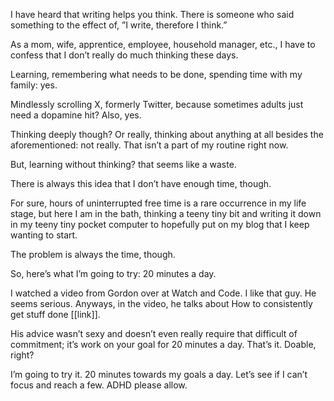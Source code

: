 I have heard that writing helps you think. There is someone who said something to the effect of, ”I write, therefore I think.” 

As a mom, wife, apprentice, employee, household manager, etc., I have to confess that I don’t really do much thinking these days.

Learning, remembering what needs to be done, spending time with my family: yes. 

Mindlessly scrolling X, formerly Twitter, because sometimes adults just need a dopamine hit? Also, yes.  

Thinking deeply though? Or really, thinking about anything at all besides the aforementioned: not really. That isn’t a part of my routine right now. 

But, learning without thinking? that seems like a waste.

There is always this idea that I don’t have enough time, though. 

For sure, hours of uninterrupted free time is a rare occurrence in my life stage, but here I am in the bath, thinking a teeny tiny bit and writing it down in my teeny tiny pocket computer to hopefully put on my blog that I keep wanting to start. 

The problem is always the time, though. 

So, here’s what I’m going to try: 20 minutes a day. 

I watched a video from Gordon over at Watch and Code. I like that guy. He seems serious. Anyways, in the video, he talks about How to consistently get stuff done [[link]]. 

His advice wasn’t sexy and doesn’t even really require that difficult of commitment; it’s work on your goal for 20 minutes a day. That’s it. Doable, right? 

I’m going to try it. 20 minutes towards my goals a day. Let’s see if I can’t focus and reach a few. ADHD please allow. 